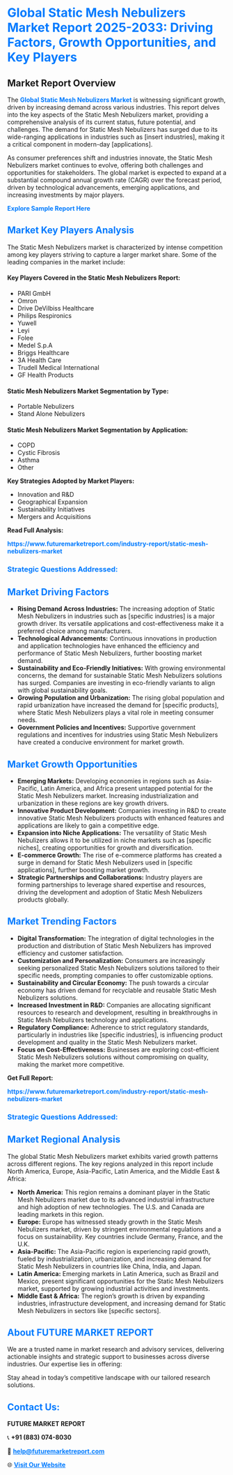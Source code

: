 <h1 style="color: #007BFF;">Global Static Mesh Nebulizers Market Report 2025-2033: Driving Factors, Growth Opportunities, and Key Players</h1>

<section id="overview">
<h2>Market Report Overview</h2>
<p>The <a href="https://www.futuremarketreport.com/industry-report/static-mesh-nebulizers-market" style="color: #007BFF; text-decoration: none;"><strong>Global Static Mesh Nebulizers Market</strong></a> is witnessing significant growth, driven by increasing demand across various industries. This report delves into the key aspects of the Static Mesh Nebulizers market, providing a comprehensive analysis of its current status, future potential, and challenges. The demand for Static Mesh Nebulizers has surged due to its wide-ranging applications in industries such as [insert industries], making it a critical component in modern-day [applications].</p>
<p>As consumer preferences shift and industries innovate, the Static Mesh Nebulizers market continues to evolve, offering both challenges and opportunities for stakeholders. The global market is expected to expand at a substantial compound annual growth rate (CAGR) over the forecast period, driven by technological advancements, emerging applications, and increasing investments by major players.</p>
</section>

<section id="overview">
<p><a href="https://www.futuremarketreport.com/request-sample/reportId=36156" style="color: #007BFF; text-decoration: none;"><strong>Explore Sample Report Here</strong></a></p>
</section>

<section id="key-players">
<h2 style="color: #007BFF;">Market Key Players Analysis</h2>
<p>The Static Mesh Nebulizers market is characterized by intense competition among key players striving to capture a larger market share. Some of the leading companies in the market include:</p>
<h4>Key Players Covered in the Static Mesh Nebulizers Report:</h4>
<ul><li>PARI GmbH</li><li>Omron</li><li>Drive DeVilbiss Healthcare</li><li>Philips Respironics</li><li>Yuwell</li><li>Leyi</li><li>Folee</li><li>Medel S.p.A</li><li>Briggs Healthcare</li><li>3A Health Care</li><li>Trudell Medical International</li><li>GF Health Products</li></ul>
<h4>Static Mesh Nebulizers Market Segmentation by Type:</h4>
<ul><li>Portable Nebulizers</li><li>Stand Alone Nebulizers</li></ul>

<h4>Static Mesh Nebulizers Market Segmentation by Application:</h4>
<ul><li>COPD</li><li>Cystic Fibrosis</li><li>Asthma</li><li>Other</li></ul>
<p><strong>Key Strategies Adopted by Market Players:</strong></p>
<ul>
<li>Innovation and R&D</li>
<li>Geographical Expansion</li>
<li>Sustainability Initiatives</li>
<li>Mergers and Acquisitions</li>
</ul>
</section>

<section>
<p><strong>Read Full Analysis: </strong></p><a href="https://www.futuremarketreport.com/industry-report/static-mesh-nebulizers-market" style="color: #007BFF; text-decoration: none;"><strong>https://www.futuremarketreport.com/industry-report/static-mesh-nebulizers-market</strong></a>
<h3 style="color: #007BFF;">Strategic Questions Addressed:</h3>
</section>

<section id="driving-factors">
<h2 style="color: #007BFF;">Market Driving Factors</h2>
<ul>
<li><strong>Rising Demand Across Industries:</strong> The increasing adoption of Static Mesh Nebulizers in industries such as [specific industries] is a major growth driver. Its versatile applications and cost-effectiveness make it a preferred choice among manufacturers.</li>
<li><strong>Technological Advancements:</strong> Continuous innovations in production and application technologies have enhanced the efficiency and performance of Static Mesh Nebulizers, further boosting market demand.</li>
<li><strong>Sustainability and Eco-Friendly Initiatives:</strong> With growing environmental concerns, the demand for sustainable Static Mesh Nebulizers solutions has surged. Companies are investing in eco-friendly variants to align with global sustainability goals.</li>
<li><strong>Growing Population and Urbanization:</strong> The rising global population and rapid urbanization have increased the demand for [specific products], where Static Mesh Nebulizers plays a vital role in meeting consumer needs.</li>
<li><strong>Government Policies and Incentives:</strong> Supportive government regulations and incentives for industries using Static Mesh Nebulizers have created a conducive environment for market growth.</li>
</ul>
</section>

<section id="growth-opportunities">
<h2 style="color: #007BFF;">Market Growth Opportunities</h2>
<ul>
<li><strong>Emerging Markets:</strong> Developing economies in regions such as Asia-Pacific, Latin America, and Africa present untapped potential for the Static Mesh Nebulizers market. Increasing industrialization and urbanization in these regions are key growth drivers.</li>
<li><strong>Innovative Product Development:</strong> Companies investing in R&D to create innovative Static Mesh Nebulizers products with enhanced features and applications are likely to gain a competitive edge.</li>
<li><strong>Expansion into Niche Applications:</strong> The versatility of Static Mesh Nebulizers allows it to be utilized in niche markets such as [specific niches], creating opportunities for growth and diversification.</li>
<li><strong>E-commerce Growth:</strong> The rise of e-commerce platforms has created a surge in demand for Static Mesh Nebulizers used in [specific applications], further boosting market growth.</li>
<li><strong>Strategic Partnerships and Collaborations:</strong> Industry players are forming partnerships to leverage shared expertise and resources, driving the development and adoption of Static Mesh Nebulizers products globally.</li>
</ul>
</section>

<section id="trending-factors">
<h2 style="color: #007BFF;">Market Trending Factors</h2>
<ul>
<li><strong>Digital Transformation:</strong> The integration of digital technologies in the production and distribution of Static Mesh Nebulizers has improved efficiency and customer satisfaction.</li>
<li><strong>Customization and Personalization:</strong> Consumers are increasingly seeking personalized Static Mesh Nebulizers solutions tailored to their specific needs, prompting companies to offer customizable options.</li>
<li><strong>Sustainability and Circular Economy:</strong> The push towards a circular economy has driven demand for recyclable and reusable Static Mesh Nebulizers solutions.</li>
<li><strong>Increased Investment in R&D:</strong> Companies are allocating significant resources to research and development, resulting in breakthroughs in Static Mesh Nebulizers technology and applications.</li>
<li><strong>Regulatory Compliance:</strong> Adherence to strict regulatory standards, particularly in industries like [specific industries], is influencing product development and quality in the Static Mesh Nebulizers market.</li>
<li><strong>Focus on Cost-Effectiveness:</strong> Businesses are exploring cost-efficient Static Mesh Nebulizers solutions without compromising on quality, making the market more competitive.</li>
</ul>
</section>

<section>
<p><strong>Get Full Report: </strong></p><a href="https://www.futuremarketreport.com/industry-report/static-mesh-nebulizers-market" style="color: #007BFF; text-decoration: none;"><strong>https://www.futuremarketreport.com/industry-report/static-mesh-nebulizers-market</strong></a>
<h3 style="color: #007BFF;">Strategic Questions Addressed:</h3>
</section>


<section id="regional-analysis">
<h2 style="color: #007BFF;">Market Regional Analysis</h2>
<p>The global Static Mesh Nebulizers market exhibits varied growth patterns across different regions. The key regions analyzed in this report include North America, Europe, Asia-Pacific, Latin America, and the Middle East & Africa:</p>
<ul>
<li><strong>North America:</strong> This region remains a dominant player in the Static Mesh Nebulizers market due to its advanced industrial infrastructure and high adoption of new technologies. The U.S. and Canada are leading markets in this region.</li>
<li><strong>Europe:</strong> Europe has witnessed steady growth in the Static Mesh Nebulizers market, driven by stringent environmental regulations and a focus on sustainability. Key countries include Germany, France, and the U.K.</li>
<li><strong>Asia-Pacific:</strong> The Asia-Pacific region is experiencing rapid growth, fueled by industrialization, urbanization, and increasing demand for Static Mesh Nebulizers in countries like China, India, and Japan.</li>
<li><strong>Latin America:</strong> Emerging markets in Latin America, such as Brazil and Mexico, present significant opportunities for the Static Mesh Nebulizers market, supported by growing industrial activities and investments.</li>
<li><strong>Middle East & Africa:</strong> The region’s growth is driven by expanding industries, infrastructure development, and increasing demand for Static Mesh Nebulizers in sectors like [specific sectors].</li>
</ul>
</section>

<footer>
<h2 style="color: #007BFF;">About FUTURE MARKET REPORT</h2>
<p>We are a trusted name in market research and advisory services, delivering actionable insights and strategic support to businesses across diverse industries. Our expertise lies in offering:</p>

<p>Stay ahead in today’s competitive landscape with our tailored research solutions.</p>

<h2 style="color: #007BFF;">Contact Us:</h2>
<p><strong>FUTURE MARKET REPORT</strong></p>
<p>📞 <strong>+91 (883) 074-8030</strong></p>
<p>📧 <strong><a href="mailto:help@futuremarketreport.com" style="color: #007BFF;">help@futuremarketreport.com</a></strong></p>
<p>🌐 <strong><a href="https://www.futuremarketreport.com/" style="color: #007BFF;">Visit Our Website</a></strong></p>
</footer>